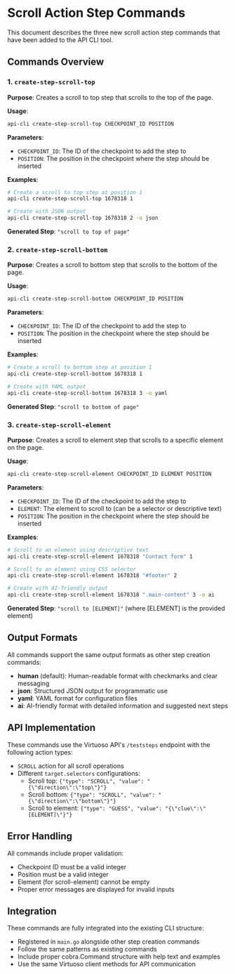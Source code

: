 # Scroll Action Step Commands

This document describes the three new scroll action step commands that have been added to the API CLI tool.

## Commands Overview

### 1. `create-step-scroll-top`
**Purpose**: Creates a scroll to top step that scrolls to the top of the page.

**Usage**: 
```bash
api-cli create-step-scroll-top CHECKPOINT_ID POSITION
```

**Parameters**:
- `CHECKPOINT_ID`: The ID of the checkpoint to add the step to
- `POSITION`: The position in the checkpoint where the step should be inserted

**Examples**:
```bash
# Create a scroll to top step at position 1
api-cli create-step-scroll-top 1678318 1

# Create with JSON output
api-cli create-step-scroll-top 1678318 2 -o json
```

**Generated Step**: `"scroll to top of page"`

### 2. `create-step-scroll-bottom`
**Purpose**: Creates a scroll to bottom step that scrolls to the bottom of the page.

**Usage**: 
```bash
api-cli create-step-scroll-bottom CHECKPOINT_ID POSITION
```

**Parameters**:
- `CHECKPOINT_ID`: The ID of the checkpoint to add the step to
- `POSITION`: The position in the checkpoint where the step should be inserted

**Examples**:
```bash
# Create a scroll to bottom step at position 1
api-cli create-step-scroll-bottom 1678318 1

# Create with YAML output
api-cli create-step-scroll-bottom 1678318 3 -o yaml
```

**Generated Step**: `"scroll to bottom of page"`

### 3. `create-step-scroll-element`
**Purpose**: Creates a scroll to element step that scrolls to a specific element on the page.

**Usage**: 
```bash
api-cli create-step-scroll-element CHECKPOINT_ID ELEMENT POSITION
```

**Parameters**:
- `CHECKPOINT_ID`: The ID of the checkpoint to add the step to
- `ELEMENT`: The element to scroll to (can be a selector or descriptive text)
- `POSITION`: The position in the checkpoint where the step should be inserted

**Examples**:
```bash
# Scroll to an element using descriptive text
api-cli create-step-scroll-element 1678318 "Contact form" 1

# Scroll to an element using CSS selector
api-cli create-step-scroll-element 1678318 "#footer" 2

# Create with AI-friendly output
api-cli create-step-scroll-element 1678318 ".main-content" 3 -o ai
```

**Generated Step**: `"scroll to [ELEMENT]"` (where [ELEMENT] is the provided element)

## Output Formats

All commands support the same output formats as other step creation commands:

- **human** (default): Human-readable format with checkmarks and clear messaging
- **json**: Structured JSON output for programmatic use
- **yaml**: YAML format for configuration files
- **ai**: AI-friendly format with detailed information and suggested next steps

## API Implementation

These commands use the Virtuoso API's `/teststeps` endpoint with the following action types:

- `SCROLL` action for all scroll operations
- Different `target.selectors` configurations:
  - Scroll top: `{"type": "SCROLL", "value": "{\"direction\":\"top\"}"}`
  - Scroll bottom: `{"type": "SCROLL", "value": "{\"direction\":\"bottom\"}"}`
  - Scroll to element: `{"type": "GUESS", "value": "{\"clue\":\"[ELEMENT]\"}"}`

## Error Handling

All commands include proper validation:
- Checkpoint ID must be a valid integer
- Position must be a valid integer
- Element (for scroll-element) cannot be empty
- Proper error messages are displayed for invalid inputs

## Integration

These commands are fully integrated into the existing CLI structure:
- Registered in `main.go` alongside other step creation commands
- Follow the same patterns as existing commands
- Include proper cobra.Command structure with help text and examples
- Use the same Virtuoso client methods for API communication